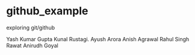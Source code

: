 # github_example
exploring git/github

Yash Kumar Gupta
Kunal Rustagi.
Ayush Arora
Anish Agrawal
Rahul Singh Rawat
Anirudh Goyal
